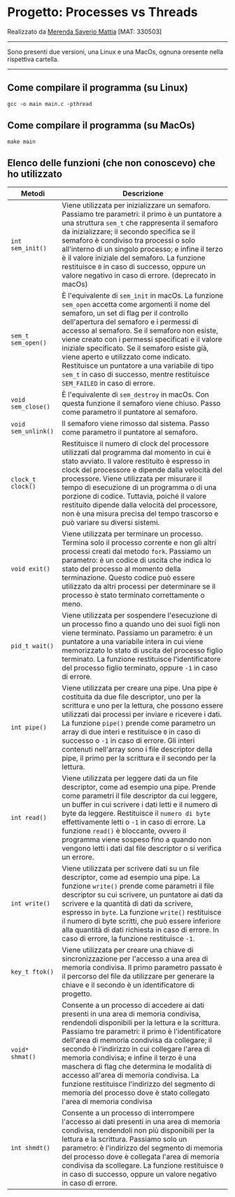 # Progetto: Processes vs Threads
Realizzato da [Merenda Saverio Mattia](https://www.merendamattia.com) [MAT: 330503] 

---

Sono presenti due versioni, una Linux e una MacOs, ognuna oresente nella rispettiva cartella.

---
## Come compilare il programma (su Linux)
```
gcc -o main main.c -pthread
```

## Come compilare il programma (su MacOs)
```
make main
```

## Elenco delle funzioni (che non conoscevo) che ho utilizzato
| Metodi  | Descrizione |
| ------------- | ------------- |
| `int sem_init()`  | Viene utilizzata per inizializzare un semaforo.  Passiamo tre parametri: il primo è un puntatore a una struttura `sem_t` che rappresenta il semaforo da inizializzare; il secondo specifica se il semaforo è condiviso tra processi o solo all'interno di un singolo processo; e infine il terzo è il valore iniziale del semaforo.  La funzione restituisce `0` in caso di successo, oppure un valore negativo in caso di errore. (deprecato in macOs) |
| `sem_t sem_open()`  | È l'equivalente di `sem_init` in macOs. La funzione `sem_open` accetta come argomenti il nome del semaforo, un set di flag per il controllo dell'apertura del semaforo e i permessi di accesso al semaforo. Se il semaforo non esiste, viene creato con i permessi specificati e il valore iniziale specificato. Se il semaforo esiste già, viene aperto e utilizzato come indicato. Restituisce un puntatore a una variabile di tipo `sem_t` in caso di successo, mentre restituisce `SEM_FAILED` in caso di errore. |
| `void sem_close()`  | È l'equivalente di `sem_destroy` in macOs. Con questa funzione il semaforo viene chiuso. Passo come parametro il puntatore al semaforo. |
| `void sem_unlink()`  | Il semaforo viene rimosso dal sistema. Passo come parametro il puntatore al semaforo. |
| `clock_t clock()`  | Restituisce il numero di clock del processore utilizzati dal programma dal momento in cui è stato avviato. Il valore restituito è espresso in clock del processore e dipende dalla velocità del processore. Viene utilizzata per misurare il tempo di esecuzione di un programma o di una porzione di codice. Tuttavia, poiché il valore restituito dipende dalla velocità del processore, non è una misura precisa del tempo trascorso e può variare su diversi sistemi. |
| `void exit()`  | Viene utilizzata per terminare un processo. Termina solo il processo corrente e non gli altri processi creati dal metodo `fork`.  Passiamo un parametro: è un codice di uscita che indica lo stato del processo al momento della terminazione. Questo codice può essere utilizzato da altri processi per determinare se il processo è stato terminato correttamente o meno. |
| `pid_t wait()`  | Viene utilizzata per sospendere l'esecuzione di un processo fino a quando uno dei suoi figli non viene terminato.  Passiamo un parametro: è un puntatore a una variabile intera in cui viene memorizzato lo stato di uscita del processo figlio terminato. La funzione restituisce l'identificatore del processo figlio terminato, oppure `-1` in caso di errore. |
| `int pipe()`  | Viene utilizzata per creare una pipe. Una pipe è costituita da due file descriptor, uno per la scrittura e uno per la lettura, che possono essere utilizzati dai processi per inviare e ricevere i dati. La funzione `pipe()` prende come parametro un array di due interi e restituisce `0` in caso di successo o `-1` in caso di errore. Gli interi contenuti nell'array sono i file descriptor della pipe, il primo per la scrittura e il secondo per la lettura. |
| `int read()`  | Viene utilizzata per leggere dati da un file descriptor, come ad esempio una pipe. Prende come parametri il file descriptor da cui leggere, un buffer in cui scrivere i dati letti e il numero di byte da leggere. Restituisce il `numero di byte` effettivamente letti o `-1` in caso di errore. La funzione `read()` è bloccante, ovvero il programma viene sospeso fino a quando non vengono letti i dati dal file descriptor o si verifica un errore.  |
| `int write()`  | Viene utilizzata per scrivere dati su un file descriptor, come ad esempio una pipe. La funzione `write()` prende come parametri il file descriptor su cui scrivere, un puntatore ai dati da scrivere e la quantità di dati da scrivere, espresso in `byte`. La funzione `write()` restituisce il numero di byte scritti, che può essere inferiore alla quantità di dati richiesta in caso di errore. In caso di errore, la funzione restituisce `-1`.  |
| `key_t ftok()`  | Viene utilizzata per creare una chiave di sincronizzazione per l'accesso a una area di memoria condivisa.  Il primo parametro passato è il percorso del file da utilizzare per generare la chiave e il secondo è un identificatore di progetto. |
| `void* shmat()`  | Consente a un processo di accedere ai dati presenti in una area di memoria condivisa, rendendoli disponibili per la lettura e la scrittura.  Passiamo tre parametri: il primo è l'identificatore dell'area di memoria condivisa da collegare; il secondo è l'indirizzo in cui collegare l'area di memoria condivisa; e infine il terzo è una maschera di flag che determina le modalità di accesso all'area di memoria condivisa.  La funzione restituisce l'indirizzo del segmento di memoria del processo dove è stato collegato l'area di memoria condivisa |
| `int shmdt()`  | Consente a un processo di interrompere l'accesso ai dati presenti in una area di memoria condivisa, rendendoli non più disponibili per la lettura e la scrittura.  Passiamo solo un parametro: è l'indirizzo del segmento di memoria del processo dove è collegata l'area di memoria condivisa da scollegare.  La funzione restituisce `0` in caso di successo, oppure un valore negativo in caso di errore.  |
